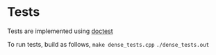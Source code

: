 # Tests

Tests are implemented using [doctest](https://github.com/onqtam/doctest)


To run tests, build as follows,
```make dense_tests.cpp```
```./dense_tests.out```
